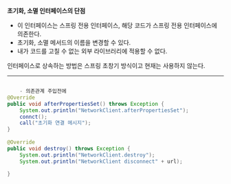
**초기화, 소멸 인터페이스의 단점**
- 이 인터페이스는 스프링 전용 인터페이스, 해당 코드가 스프링 전용 인터페이스에 의존한다.
- 초기화, 소멸 메서드의 이름을 변경할 수 있다.
- 내가 코드를 고칠 수 없는 외부 라이브러리에 적용할 수 없다.

인터페이스로 상속하는 방법은 스프링 초창기 방식이고 현재는 사용하지 않는다.

----


```java

	- 의존관계 주입전에 
@Override  
public void afterPropertiesSet() throws Exception {  
    System.out.println("NetworkClient.afterPropertiesSet");  
    connct();  
    call("초기화 연결 메시지");  
}  
  
@Override  
public void destroy() throws Exception {  
    System.out.println("NetworkClient.destroy");  
    System.out.println("NetworkClient disconnect" + url);  
  
}

```